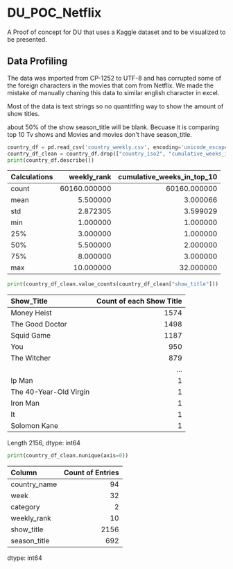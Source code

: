 # DU_POC_Netflix
A Proof of concept for DU that uses a Kaggle dataset and to be visualized to be presented.


## Data Profiling

The data was imported from CP-1252 to UTF-8 and has corrupted some of the foreign characters in the movies that com from Netflix. We made the mistake of manually chaning this data to similar english character in excel.

Most of the data is text strings so no quantitfing way to show the amount of show titles.

about 50% of the show season_title will be blank. Becuase it is comparing top 10 Tv shows and Movies and movies don't have season_title.

```python
country_df = pd.read_csv('country_weekly.csv', encoding='unicode_escape')
country_df_clean = country_df.drop(["country_iso2", "cumulative_weeks_in_top_10"], axis=1)
print(country_df.describe())
```
|Calculations|weekly_rank | cumulative_weeks_in_top_10|
|:---|---:|---:|
|count | 60160.000000       |        60160.000000|
|mean  |    5.500000        |           3.000066|
|std   |    2.872305        |           3.599029|
|min   |    1.000000        |           1.000000|
|25%   |    3.000000        |           1.000000|
|50%   |    5.500000        |           2.000000|
|75%   |    8.000000        |           3.000000|
|max   |   10.000000        |          32.000000|

```python
print(country_df_clean.value_counts(country_df_clean["show_title"]))
```
|Show_Title|Count of each Show Title|
| :--- | ---: |
|Money Heist | 1574|
|The Good Doctor | 1498|
|Squid Game | 1187|
|You | 950|
|The Witcher | 879|
| | ...|
|Ip Man | 1|
|The 40-Year-Old Virgin | 1|
|Iron Man | 1|
|It | 1|
|Solomon Kane | 1|
Length 2156, dtype: int64

```python
print(country_df_clean.nunique(axis=0))
```
|Column|Count of Entries|
|:---|---:|
|country_name|94|
|week | 32|
|category | 2|
|weekly_rank | 10|
|show_title | 2156|
|season_title | 692|
dtype: int64


